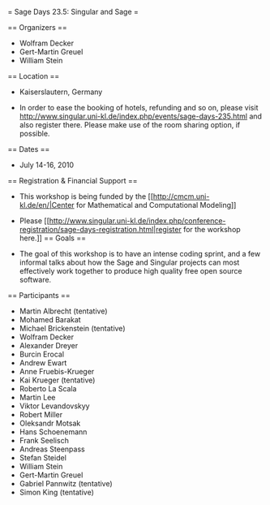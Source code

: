 = Sage Days 23.5: Singular and Sage =

== Organizers ==

  * Wolfram Decker
  * Gert-Martin Greuel
  * William Stein


== Location ==

  * Kaiserslautern, Germany 

  * In order to ease the booking of hotels, refunding and so on, please visit http://www.singular.uni-kl.de/index.php/events/sage-days-235.html and also register there. Please make use of the room sharing option, if possible.

== Dates ==
 
  * July 14-16, 2010

== Registration & Financial Support ==

  * This workshop is being funded by the [[http://cmcm.uni-kl.de/en/|Center for Mathematical and Computational Modeling]]

  * Please [[http://www.singular.uni-kl.de/index.php/conference-registration/sage-days-registration.html|register for the workshop here.]]
== Goals ==

  * The goal of this workshop is to have an intense coding sprint, and a few informal talks about how the Sage and Singular projects can most effectively work together to produce high quality free open source software. 

== Participants ==

  * Martin Albrecht (tentative)
  * Mohamed Barakat
  * Michael Brickenstein (tentative)
  * Wolfram Decker
  * Alexander Dreyer
  * Burcin Erocal
  * Andrew Ewart
  * Anne Fruebis-Krueger
  * Kai Krueger (tentative)
  * Roberto La Scala
  * Martin Lee
  * Viktor Levandovskyy
  * Robert Miller
  * Oleksandr Motsak
  * Hans Schoenemann
  * Frank Seelisch
  * Andreas Steenpass
  * Stefan Steidel
  * William Stein
  * Gert-Martin Greuel
  * Gabriel Pannwitz (tentative)
  * Simon King (tentative)
